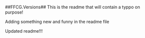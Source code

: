 ##FFCG.Versions##
This is the readme that will contain a typpo on purpose!

Adding something new and funny in the readme file

Updated readme!!!
